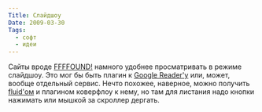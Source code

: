```yaml
---
Title: Слайдшоу
Date: 2009-03-30
Tags: 
  - софт
  - идеи
---
```


<div class="text">Сайты вроде <a href="http://ffffound.com/">FFFFOUND!</a> намного удобнее просматривать в режиме слайдшоу. Это мог бы быть плагин к <a href="http://www.google.com/reader">Google Reader'у</a> или, может, вообще отдельный сервис. Нечто похожее, наверное, можно получить <a href="http://fluidapp.com/">fluid'ом</a> и плагином коверфлоу к нему, но там для листания надо кнопки нажимать или мышкой за скроллер дергать.</div>